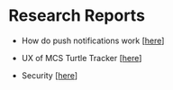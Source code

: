 # Research Reports

- How do push notifications work [[here](https://github.com/Josian2004/s3-portfolio/blob/main/Research/1%20Push%20Notifications.md)]

- UX of MCS Turtle Tracker [[here](https://github.com/Josian2004/s3-portfolio/blob/main/Research/UXResearch.md)]

- Security [[here](https://github.com/Josian2004/s3-portfolio/blob/main/Research/SecurityResearch.md)]
